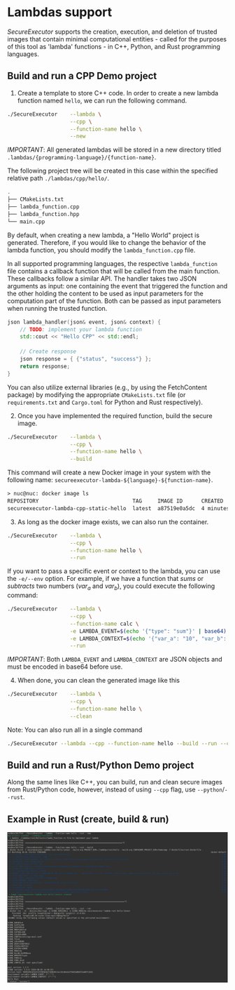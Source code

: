 # Lambdas support

$SecureExecutor$ supports the creation, execution, and deletion of trusted images that contain minimal computational entities - called for the purposes of this tool as 'lambda' functions - in C++, Python, and Rust programming languages.

## Build and run a CPP Demo project

1. Create a template to store C++ code. In order to create a new lambda function named `hello`, we can run the following command.
```bash
./SecureExecutor    --lambda \
                    --cpp \
                    --function-name hello \
                    --new
```
*IMPORTANT*: All generated lambdas will be stored in a new directory titled `.lambdas/{programming-language}/{function-name}`.

The following project tree will be created in this case within the specified relative path `./lambdas/cpp/hello/`.

```bash
.
├── CMakeLists.txt
├── lambda_function.cpp
├── lambda_function.hpp
└── main.cpp
```

By default, when creating a new lambda, a "Hello World" project is generated. Therefore, if you would like to change the behavior of the lambda function, you should modify the `lambda_function.cpp` file.

In all supported programming languages, the respective `lambda_function` file contains a callback function that will be called from the main function. These callbacks follow a similar API. The handler takes two JSON arguments as input: one containing the event that triggered the function and the other holding the content to be used as input parameters for the computation part of the function.
Both can be passed as input parameters when running the trusted function.

```cpp
json lambda_handler(json& event, json& context) {
    // TODO: implement your lambda function
    std::cout << "Hello CPP" << std::endl;

    // Create response
    json response = { {"status", "success"} };
    return response;
}
```
You can also utilize external libraries (e.g., by using the FetchContent package) by modifying the appropriate `CMakeLists.txt` file (or `requirements.txt` and `Cargo.toml` for Python and Rust respectively).

2. Once you have implemented the required function, build the secure image.

```bash
./SecureExecutor    --lambda \
                    --cpp \
                    --function-name hello \
                    --build
```
This command will create a new Docker image in your system with the following name: `secureexecutor-lambda-${language}-${function-name}`.
```tex
> nuc@nuc: docker image ls            
REPOSITORY                              TAG     IMAGE ID      CREATED        SIZE
secureexecutor-lambda-cpp-static-hello  latest  a87519e0a5dc  4 minutes ago  2.72GB
```

3. As long as the docker image exists, we can also run the container.
```bash
./SecureExecutor    --lambda \
                    --cpp \
                    --function-name hello \
                    --run
```

If you want to pass a specific event or context to the lambda, you can use the `-e/--env` option. For example, if we have a function that $sums$ or $subtracts$ two numbers ($var_a$ and $var_b$), you could execute the following command:


```bash
./SecureExecutor    --lambda \
                    --cpp \
                    --function-name calc \
                    -e LAMBDA_EVENT=$(echo '{"type": "sum"}' | base64) \
                    -e LAMBDA_CONTEXT=$(echo '{"var_a": "10", "var_b": "20"}' | base64) \
                    --run
```
*IMPORTANT*: Both `LAMBDA_EVENT` and `LAMBDA_CONTEXT` are JSON objects and must be encoded in base64 before use.

4. When done, you can clean the generated image like this
```bash
./SecureExecutor    --lambda \
                    --cpp \
                    --function-name hello \
                    --clean
```

Note: You can also run all in a single command
```bash
./SecureExecutor --lambda --cpp --function-name hello --build --run --clean
```

## Build and run a Rust/Python Demo project
Along the same lines like C++, you can build, run and clean secure images from Rust/Python code, however, instead of using `--cpp` flag, use `--python`/`--rust`.

## Example in Rust (create, build & run)
![img/lambdas/rust-lambda-example.png](img/lambdas/rust-lambda-example.png)

